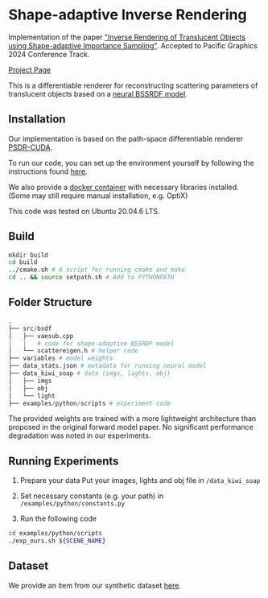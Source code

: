 # Shape-adaptive Inverse Rendering 

Implementation of the paper ["Inverse Rendering of Translucent Objects using Shape-adaptive Importance Sampling"](https://diglib.eg.org/items/f57860ef-ec70-44ec-8b02-eddc36dff67b). 
Accepted to Pacific Graphics 2024 Conference Track.

[Project Page](https://spock-the-wizard.github.io/shape-adaptive-IR/)


This is a differentiable renderer for reconstructing scattering parameters of translucent objects based on a [neural BSSRDF model](https://rgl.epfl.ch/publications/Vicini2019Learned).


## Installation
Our implementation is based on the path-space differentiable renderer [PSDR-CUDA](https://diglib.eg.org/items/f57860ef-ec70-44ec-8b02-eddc36dff67b). 

To run our code, you can set up the environment yourself by following the instructions found [here](https://psdr-cuda.readthedocs.io/en/latest/core_compile.html).

We also provide a [docker container](TODO) with necessary libraries installed. (Some may still require manual installation, e.g. OptiX)

This code was tested on Ubuntu 20.04.6 LTS.

## Build

```Bash
mkdir build
cd build
../cmake.sh # A script for running cmake and make
cd .. && source setpath.sh # Add to PYTHONPATH
```

## Folder Structure

```Python
.
├── src/bsdf
│   ├── vaesub.cpp
|   |   # code for shape-adaptive BSSRDF model
│   └── scattereigen.h # helper code 
├── variables # model weights
├── data_stats.json # metadata for running neural model
├── data_kiwi_soap # data (imgs, lights, obj)
│   ├── imgs
│   ├── obj
│   └── light
├── examples/python/scripts # experiment code
```
The provided weights are trained with a more lightweight architecture than proposed in the original forward model paper. No significant performance degradation was noted in our experiments.

## Running Experiments
1. Prepare your data
Put your images, lights and obj file in `/data_kiwi_soap`

2. Set necessary constants (e.g. your path) in `/examples/python/constants.py`

3. Run the following code
```bash
cd examples/python/scripts
./exp_ours.sh ${SCENE_NAME}
```

## Dataset
We provide an item from our synthetic dataset [here]().




